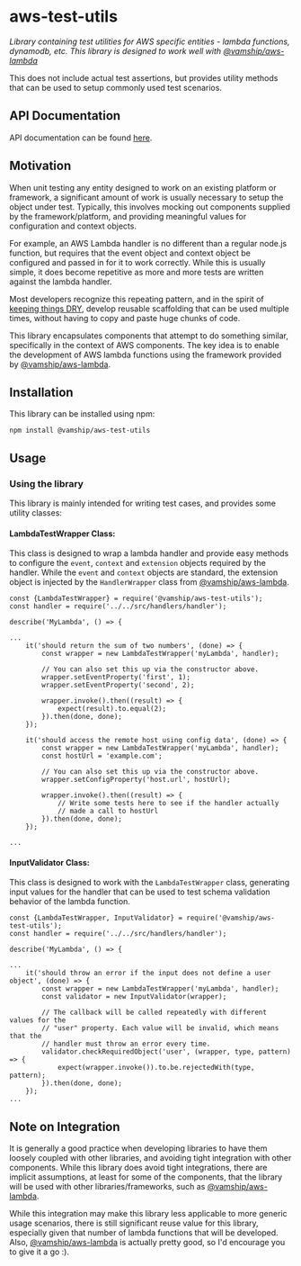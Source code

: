# aws-test-utils

_Library containing test utilities for AWS specific entities - lambda functions,
dynamodb, etc. This library is designed to work well with
[@vamship/aws-lambda](https://github.com/vamshi/aws-lambda)_

This does not include actual test assertions, but provides utility methods that
can be used to setup commonly used test scenarios.

## API Documentation

API documentation can be found [here](https://vamship.github.io/aws-test-utils).

## Motivation

When unit testing any entity designed to work on an existing platform or
framework, a significant amount of work is usually necessary to setup the object
under test. Typically, this involves mocking out components supplied by the
framework/platform, and providing meaningful values for configuration and
context objects.

For example, an AWS Lambda handler is no different than a regular node.js
function, but requires that the event object and context object be configured
and passed in for it to work correctly. While this is usually simple, it does
become repetitive as more and more tests are written against the lambda
handler.

Most developers recognize this repeating pattern, and in the spirit of
[keeping things DRY](https://en.wikipedia.org/wiki/Don%27t_repeat_yourself),
develop reusable scaffolding that can be used multiple times, without having to
copy and paste huge chunks of code.

This library encapsulates components that attempt to do something similar,
specifically in the context of AWS components. The key idea is to enable the
development of AWS lambda functions using the framework provided by
[@vamship/aws-lambda](https://github.com/vamshi/aws-lambda).

## Installation

This library can be installed using npm:

```
npm install @vamship/aws-test-utils
```

## Usage

### Using the library

This library is mainly intended for writing test cases, and provides some
utility classes:

#### LambdaTestWrapper Class:

This class is designed to wrap a lambda handler and provide easy methods to
configure the `event`, `context` and `extension` objects required by the
handler. While the `event` and `context` objects are standard, the extension
object is injected by the `HandlerWrapper` class from
[@vamship/aws-lambda](https://github.com/vamshi/aws-lambda).

```
const {LambdaTestWrapper} = require('@vamship/aws-test-utils');
const handler = require('../../src/handlers/handler');

describe('MyLambda', () => {

...
    it('should return the sum of two numbers', (done) => {
        const wrapper = new LambdaTestWrapper('myLambda', handler);

        // You can also set this up via the constructor above.
        wrapper.setEventProperty('first', 1);
        wrapper.setEventProperty('second', 2);

        wrapper.invoke().then((result) => {
            expect(result).to.equal(2);
        }).then(done, done);
    });

    it('should access the remote host using config data', (done) => {
        const wrapper = new LambdaTestWrapper('myLambda', handler);
        const hostUrl = 'example.com';

        // You can also set this up via the constructor above.
        wrapper.setConfigProperty('host.url', hostUrl);

        wrapper.invoke().then((result) => {
            // Write some tests here to see if the handler actually
            // made a call to hostUrl
        }).then(done, done);
    });

...
```

#### InputValidator Class:

This class is designed to work with the `LambdaTestWrapper` class, generating
input values for the handler that can be used to test schema validation behavior
of the lambda function.

```
const {LambdaTestWrapper, InputValidator} = require('@vamship/aws-test-utils');
const handler = require('../../src/handlers/handler');

describe('MyLambda', () => {

...
    it('should throw an error if the input does not define a user object', (done) => {
        const wrapper = new LambdaTestWrapper('myLambda', handler);
        const validator = new InputValidator(wrapper);

        // The callback will be called repeatedly with different values for the
        // "user" property. Each value will be invalid, which means that the
        // handler must throw an error every time.
        validator.checkRequiredObject('user', (wrapper, type, pattern) => {
            expect(wrapper.invoke()).to.be.rejectedWith(type, pattern);
        }).then(done, done);
    });
...
```

## Note on Integration

It is generally a good practice when developing libraries to have them loosely
coupled with other libraries, and avoiding tight integration with other
components. While this library does avoid tight integrations, there are implicit
assumptions, at least for some of the components, that the library will be used
with other libraries/frameworks, such as
[@vamship/aws-lambda](https://github.com/vamshi/aws-lambda).

While this integration may make this library less applicable to more generic
usage scenarios, there is still significant reuse value for this library,
especially given that number of lambda functions that will be developed. Also,
[@vamship/aws-lambda](https://github.com/vamshi/aws-lambda) is actually pretty
good, so I'd encourage you to give it a go :).
